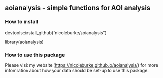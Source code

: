 ## aoianalysis - simple functions for AOI analysis 

### How to install 
devtools::install_github("nicoleburke/aoianalysis")



library(aoianalysis)

### How to use this package

Please visit my website (https://nicoleburke.github.io/aoianalysis/) for more infomration about how your data should be set-up to use this package. 



